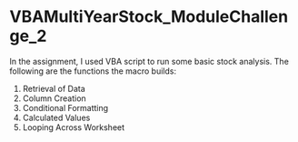 # VBAMultiYearStock_ModuleChallenge_2
In the assignment, I used VBA script to run some basic stock analysis.
The following are the functions the macro builds:
1. Retrieval of Data
2. Column Creation
3. Conditional Formatting
4. Calculated Values
5. Looping Across Worksheet 
